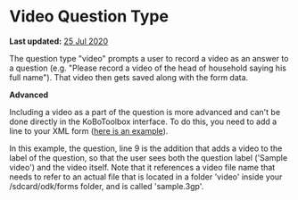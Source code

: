 # Video Question Type
**Last updated:** <a href="https://github.com/kobotoolbox/docs/blob/be4dbc17706d535fe328b67a126df47f57bf573b/source/video_question_type.md" class="reference">25 Jul 2020</a>

The question type "video" prompts a user to record a video as an answer to a question (e.g. "Please record a video of the head of household saying his full name"). That video then gets saved along with the form data. 

**Advanced**

Including a video as a part of the question is more advanced and can't be done directly in the KoBoToolbox interface. To do this, you need to add a line to your XML form ([here is an example](https://drive.google.com/file/d/1hntTE1WbAwigcsbOFGgEbO1vEWJPs6uS/view)).  

In this example, the question, line 9 is the addition that adds a video to the label of the question, so that the user sees both the question label ('Sample video') and the video itself. Note that it references a video file name that needs to refer to an actual file that is located in a folder 'video' inside your /sdcard/odk/forms folder, and is called 'sample.3gp'. 
